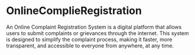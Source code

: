 # OnlineComplieRegistration
An Online Complaint Registration System is a digital platform that allows users to submit complaints or grievances through the internet. This system is designed to simplify the complaint process, making it faster, more transparent, and accessible to everyone from anywhere, at any time.
